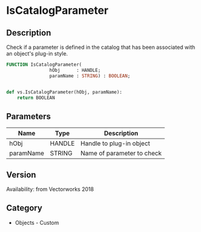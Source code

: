 # IsCatalogParameter

## Description
Check if a parameter is defined in the catalog that has been associated with an object's plug-in style.

```pascal
FUNCTION IsCatalogParameter(
				hObj      : HANDLE;
				paramName : STRING) : BOOLEAN;
```

```python

def vs.IsCatalogParameter(hObj, paramName):
    return BOOLEAN
```

## Parameters
|Name|Type|Description|
|---|---|---|
|hObj|HANDLE|Handle to plug-in object|
|paramName|STRING|Name of parameter to check|

## Version
Availability: from Vectorworks 2018
## Category
* Objects - Custom

